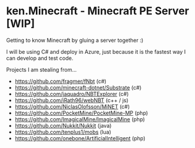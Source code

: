 # ken.Minecraft - Minecraft PE Server [WIP]
 
Getting to know Minecraft by gluing a server together :)

I will be using C# and deploy in Azure, just because it is the fastest way I can develop and test code.

Projects I am stealing from...

* https://github.com/fragmer/fNbt (c#)
* https://github.com/minecraft-dotnet/Substrate (c#)
* https://github.com/jaquadro/NBTExplorer (c#)
* https://github.com/iRath96/webNBT (c++ / js)
* https://github.com/NiclasOlofsson/MiNET (c#)
* https://github.com/PocketMine/PocketMine-MP (php)
* https://github.com/ImagicalMine/ImagicalMine (php)
* https://github.com/Nukkit/Nukkit (java)
* https://github.com/tenplus1/mobs (lua)
* https://github.com/onebone/ArtificialIntelligent (php)
